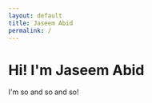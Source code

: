 ```yaml
---
layout: default
title: Jaseem Abid
permalink: /
---
```


# Hi! I'm Jaseem Abid

I'm so and so and so!
